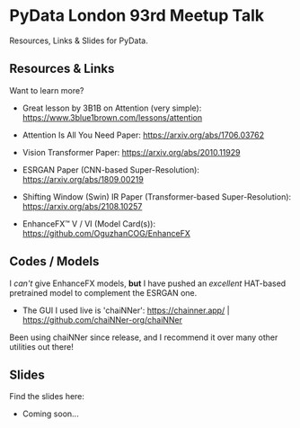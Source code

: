 # PyData London 93rd Meetup Talk

Resources, Links & Slides for PyData.

## Resources & Links

Want to learn more?

- Great lesson by 3B1B on Attention (very simple): https://www.3blue1brown.com/lessons/attention

- Attention Is All You Need Paper: https://arxiv.org/abs/1706.03762

- Vision Transformer Paper: https://arxiv.org/abs/2010.11929

- ESRGAN Paper (CNN-based Super-Resolution): https://arxiv.org/abs/1809.00219

- Shifting Window (Swin) IR Paper (Transformer-based Super-Resolution): https://arxiv.org/abs/2108.10257

- EnhanceFX™ V / VI (Model Card(s)): https://github.com/OguzhanCOG/EnhanceFX

## Codes / Models

I *can't* give EnhanceFX models, **but** I have pushed an *excellent* HAT-based pretrained model to complement the ESRGAN one.

- The GUI I used live is 'chaiNNer': https://chainner.app/ | https://github.com/chaiNNer-org/chaiNNer

Been using chaiNNer since release, and I recommend it over many other utilities out there!

## Slides

Find the slides here:

- Coming soon...
